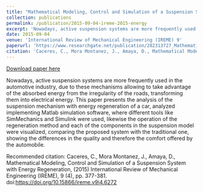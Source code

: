 ```yaml
---
title: "Mathematical Modeling, Control and Simulation of a Suspension System with Energy Regeneration"
collection: publications
permalink: /publication/2015-09-04-ireme-2015-energy
excerpt: 'Nowadays, active suspension systems are more frequently used in the automotive industry, due to these mechanisms allowing to take advantage of the absorbed energy from the irregularity of the roads, transforming them into electrical energy. This paper presents the analysis of the suspension mechanism with energy regeneration of a car, analyzed implementing Matlab simulation software, where different tools like SimMechanics and Simulink were used, likewise the operation of the regeneration method and each of the components in the suspension model were visualized, comparing the proposed system with the traditional one, showing the differences in the quality and therefore the comfort offered by the automobile.'
date: 2015-09-04
venue: 'International Review of Mechanical Engineering (IREME) 9'
paperurl: 'https://www.researchgate.net/publication/282313727_Mathematical_Modeling_Control_and_Simulation_of_a_Suspension_System_with_Energy_Regeneration'
citation: 'Caceres, C., Mora Montanez, J., Amaya, D., Mathematical Modeling, Control and Simulation of a Suspension System with Energy Regeneration, (2015) International Review of Mechanical Engineering (IREME), 9 (4), pp. 377-381. doi:https://doi.org/10.15866/ireme.v9i4.6272'
---
```


<a href='https://www.researchgate.net/publication/282313727_Mathematical_Modeling_Control_and_Simulation_of_a_Suspension_System_with_Energy_Regeneration'>Download paper here</a>

Nowadays, active suspension systems are more frequently used in the automotive industry, due to these mechanisms allowing to take advantage of the absorbed energy from the irregularity of the roads, transforming them into electrical energy. This paper presents the analysis of the suspension mechanism with energy regeneration of a car, analyzed implementing Matlab simulation software, where different tools like SimMechanics and Simulink were used, likewise the operation of the regeneration method and each of the components in the suspension model were visualized, comparing the proposed system with the traditional one, showing the differences in the quality and therefore the comfort offered by the automobile.

Recommended citation: Caceres, C., Mora Montanez, J., Amaya, D., Mathematical Modeling, Control and Simulation of a Suspension System with Energy Regeneration, (2015) International Review of Mechanical Engineering (IREME), 9 (4), pp. 377-381. doi:https://doi.org/10.15866/ireme.v9i4.6272